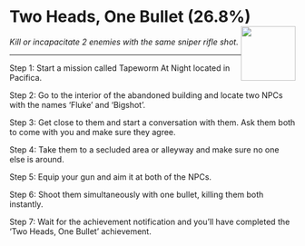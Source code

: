 # Two Heads, One Bullet (26.8%) <img style="float: right;" src="https://cdn.cloudflare.steamstatic.com/steamcommunity/public/images/apps/1091500/26d6c25c2ca7e5877b26347fc05f5eb2dd504bbf.jpg" width="96" height="96">

_Kill or incapacitate 2 enemies with the same sniper rifle shot._

---

Step 1: 
Start a mission called Tapeworm At Night located in Pacifica.

Step 2: 
Go to the interior of the abandoned building and locate two NPCs with the names ‘Fluke’ and ‘Bigshot’.

Step 3: 
Get close to them and start a conversation with them. Ask them both to come with you and make sure they agree.

Step 4: 
Take them to a secluded area or alleyway and make sure no one else is around.

Step 5: 
Equip your gun and aim it at both of the NPCs.

Step 6: 
Shoot them simultaneously with one bullet, killing them both instantly. 

Step 7: 
Wait for the achievement notification and you’ll have completed the ‘Two Heads, One Bullet’ achievement.